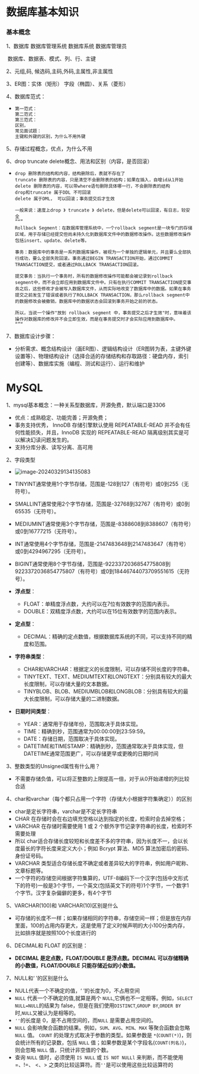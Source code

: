 # 数据库基本知识

### 基本概念

1、数据库 数据库管理系统 数据库系统 数据库管理员

​      数据库、数据表、模式、列、行、主键

2、元组,码, 候选码,主码,外码,主属性,非主属性

3、ER图：实体（矩形） 字段（椭圆）、关系（菱形）

4、数据库范式：

* ```txt
  第一范式：
  第二范式：
  第三范式：
  区别，
  常见面试题：
  主键和外键的区别，为什么不用外键
  ```

5、存储过程概念，优点，为什么不用

6、drop truncate delete概念、用法和区别（内容，是否回滚）

* ```TXT
  drop 删除表的结构和内容，结构删除后，表就不存在了
  truncate 删除表的内容，只是清空不会删除表的结构；如果在插入，自增id从1开始
  delete 删除表的内容，可以带where语句删除具体哪一行，不会删除表的结构
  drop和truncate 属于DDL 不可回滚
  delete 属于DML， 可以回滚；事务提交后才生效
  
  一般来说：速度上drop 》 truncate 》 delete，但是delete可以回滚，有日志，较安全
  ”“”
  Rollback Segment：在数据库管理系统中，一个rollback segment是一块专门的存储区域，用于存储已经提交但尚未持久化到数据库文件中的数据修改操作。这些数据修改操作包括insert、update、delete等。
  
  事务：数据库中的事务是一系列数据库操作，被视为一个单独的逻辑单元，并且要么全部执行成功，要么全部失败回滚。事务通过BEGIN TRANSACTION开始，通过COMMIT TRANSACTION提交，或者通过ROLLBACK TRANSACTION回滚。
  
  提交事务：当执行一个事务时，所有的数据修改操作可能都会被记录到rollback segment中，而不会立即应用到数据库文件中。只有在执行COMMIT TRANSACTION提交事务之后，这些修改才会被写入数据库文件，从而实际地改变了数据库中的数据。如果在事务提交之前发生了错误或者执行了ROLLBACK TRANSACTION，那么rollback segment中的数据修改会被撤销，数据库中的数据状态会回滚到事务开始之前的状态。
  
  所以，当说一个操作"放到 rollback segment 中，事务提交之后才生效"时，意味着该操作对数据库的修改并不会立即生效，而是在事务提交时才会实际应用到数据库中。
  “”“
  
  ```

7、数据库设计步骤：

* 分析需求、概念结构设计（画ER图）、逻辑结构设计（ER图转为表，主键外键设置等）、物理结构设计（选择合适的存储结构和存取路径：硬盘内存，索引创建等）、数据库实施（编程、测试和运行）、运行和维护

# MySQL

1、mysql基本概念：一种关系型数据库，开源免费，默认端口是3306

* 优点：成熟稳定、功能完善；开源免费；
* 事务支持优秀， InnoDB 存储引擎默认使用 REPEATABLE-READ 并不会有任何性能损失，并且，InnoDB 实现的 REPEATABLE-READ 隔离级别其实是可以解决幻读问题发生的。
* 支持分库分表、读写分离、高可用

2、字段类型

* ![image-20240329134135083](C:/Users/WSJ/Desktop/JAVA%E5%85%AB%E8%82%A1%E5%87%86%E5%A4%87%EF%BC%8812.16%EF%BC%89/%E7%AC%AC%E4%B8%80%E8%BD%AE%E5%85%AB%E8%82%A1%E7%AC%94%E8%AE%B0/MySQL/3.29_%E6%95%B0%E6%8D%AE%E5%BA%93%E5%9F%BA%E7%A1%80%E7%9F%A5%E8%AF%86.assets/image-20240329134135083.png)

* TINYINT通常使用1个字节存储，范围是-128到127（有符号）或0到255（无符号）。
* SMALLINT通常使用2个字节存储，范围是-32768到32767（有符号）或0到65535（无符号）。
* MEDIUMINT通常使用3个字节存储，范围是-8388608到8388607（有符号）或0到16777215（无符号）。
* INT通常使用4个字节存储，范围是-2147483648到2147483647（有符号）或0到4294967295（无符号）。
* BIGINT通常使用8个字节存储，范围是-9223372036854775808到9223372036854775807（有符号）或0到18446744073709551615（无符号）。
* **浮点型**：
  - FLOAT：单精度浮点数，大约可以在7位有效数字的范围内表示。
  - DOUBLE：双精度浮点数，大约可以在15位有效数字的范围内表示。
* **定点型**：
  - DECIMAL：精确的定点数值，根据数据库系统的不同，可以支持不同的精度和范围。
* **字符串类型**：
  - CHAR和VARCHAR：根据定义的长度限制，可以存储不同长度的字符串。
  - TINYTEXT、TEXT、MEDIUMTEXT和LONGTEXT：分别具有较大的最大长度限制，可以存储大量的文本数据。
  - TINYBLOB、BLOB、MEDIUMBLOB和LONGBLOB：分别具有较大的最大长度限制，可以存储大量的二进制数据。
* **日期时间类型**：
  - YEAR：通常用于存储年份，范围取决于具体实现。
  - TIME：精确到秒，范围通常为00:00:00到23:59:59。
  - DATE：存储日期，范围取决于具体实现。
  - DATETIME和TIMESTAMP：精确到秒，范围通常取决于具体实现，但DATETIME通常范围更广，可以存储更早或更晚的日期时间

3、整数类型的Unsigned属性有什么用？

* 不需要存储负值，可以将正整数的上限提高一倍，对于从0开始递增的列比较合适

4、char和varchar（每个都只占用一个字符（存储大小根据字符集确定））的区别

* char是定长字符串，varchar是不定长字符串
* CHAR 在存储时会在右边填充空格以达到指定的长度，检索时会去掉空格；
* VARCHAR 在存储时需要使用 1 或 2 个额外字节记录字符串的长度，检索时不需要处理
* 所以 char适合存储长度较短和长度差不多的字符串，因为长度不一，会以长度最长的字符长度来定义大小；例如 Bcrypt 算法、MD5 算法加密后的密码、身份证号码。
* VARCHAR 类型适合存储长度不确定或者差异较大的字符串，例如用户昵称、文章标题等。
* 一个字符的存储空间根据字符集算的，UTF-8编码下一个汉字(包括中文形式下的符号)一般是3个字节，一个英文(包括英文下的符号)1个字节，一个数字1个字节。汉字复杂偏僻的更多，有4个字节

5、VARCHAR(100)和 VARCHAR(10)区别是什么

* 可存储的长度不一样；如果存储相同的字符串，存储空间一样；但是放在内存里面，100的占用内存更大，这是使用了定义时候声明的大小100分类内存，比如排序就是按照100个长度进行的

6、DECIMAL和 FLOAT 的区别是：

* **DECIMAL 是定点数，FLOAT/DOUBLE 是浮点数。DECIMAL 可以存储精确的小数值，FLOAT/DOUBLE 只能存储近似的小数值。**

7、NULL和‘ ’的区别是什么

* NULL代表一个不确定的值，‘ ’的长度为0，不占用空间
* `NULL` 代表一个不确定的值,就算是两个 `NULL`,它俩也不一定相等。例如，`SELECT NULL=NULL`的结果为 false，但是在我们使用`DISTINCT`,`GROUP BY`,`ORDER BY`时,`NULL`又被认为是相等的。
* `''`的长度是 0，是不占用空间的，而`NULL` 是需要占用空间的。
* `NULL` 会影响聚合函数的结果。例如，`SUM`、`AVG`、`MIN`、`MAX` 等聚合函数会忽略 `NULL` 值。 `COUNT` 的处理方式取决于参数的类型。如果参数是 `*`(`COUNT(*)`)，则会统计所有的记录数，包括 `NULL` 值；如果参数是某个字段名(`COUNT(列名)`)，则会忽略 `NULL` 值，只统计非空值的个数。
* 查询 `NULL` 值时，必须使用 `IS NULL` 或 `IS NOT NULLl` 来判断，而不能使用 =、!=、 <、> 之类的比较运算符。而`''`是可以使用这些比较运算符的





